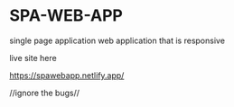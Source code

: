 # SPA-WEB-APP
single page application web application that is responsive 


live site here 

https://spawebapp.netlify.app/

//ignore the bugs//
